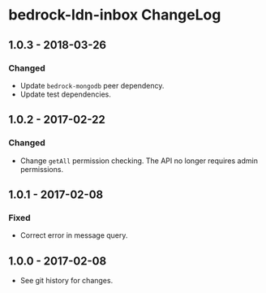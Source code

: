 # bedrock-ldn-inbox ChangeLog

## 1.0.3 - 2018-03-26

### Changed
- Update `bedrock-mongodb` peer dependency.
- Update test dependencies.

## 1.0.2 - 2017-02-22

### Changed

- Change `getAll` permission checking. The API no longer requires admin
permissions.

## 1.0.1 - 2017-02-08

### Fixed
- Correct error in message query.

## 1.0.0 - 2017-02-08

- See git history for changes.
